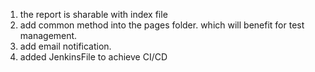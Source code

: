 
1. the report is sharable with index file
2. add common method into the pages folder. which will benefit for test management.
3. add email notification.
4. added JenkinsFile to achieve CI/CD
